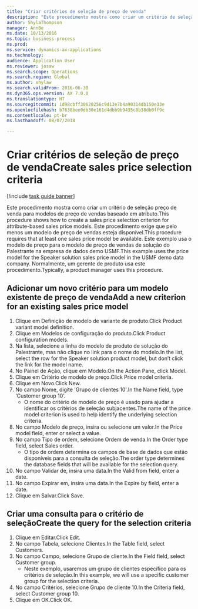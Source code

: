 ```yaml
--- 
title: "Criar critérios de seleção de preço de venda"
description: "Este procedimento mostra como criar um critério de seleção preço de venda para modelos de preço de vendas baseado em atributo."
author: ShylaThompson
manager: AnnBe
ms.date: 10/13/2016
ms.topic: business-process
ms.prod: 
ms.service: dynamics-ax-applications
ms.technology: 
audience: Application User
ms.reviewer: josaw
ms.search.scope: Operations
ms.search.region: Global
ms.author: shylaw
ms.search.validFrom: 2016-06-30
ms.dyn365.ops.version: AX 7.0.0
ms.translationtype: HT
ms.sourcegitcommit: 1d98cbff30620256c9d13e7b4a90314db150e33e
ms.openlocfilehash: b7638bee0db30e161d4dbb9b9435c8b38db0ff9c
ms.contentlocale: pt-br
ms.lasthandoff: 08/07/2018

---
```

# <a name="create-sales-price-selection-criteria"></a><span data-ttu-id="bae00-103">Criar critérios de seleção de preço de venda</span><span class="sxs-lookup"><span data-stu-id="bae00-103">Create sales price selection criteria</span></span>

[!include [task guide banner](../../includes/task-guide-banner.md)]

<span data-ttu-id="bae00-104">Este procedimento mostra como criar um critério de seleção preço de venda para modelos de preço de vendas baseado em atributo.</span><span class="sxs-lookup"><span data-stu-id="bae00-104">This procedure shows how to create a sales price selection criterion for attribute-based sales price models.</span></span> <span data-ttu-id="bae00-105">Este procedimento exige que pelo menos um modelo de preço de vendas esteja disponível.</span><span class="sxs-lookup"><span data-stu-id="bae00-105">This procedure requires that at least one sales price model be available.</span></span> <span data-ttu-id="bae00-106">Este exemplo usa o modelo de preço para o modelo de preço de vendas de solução do Palestrante na empresa de dados demo USMF.</span><span class="sxs-lookup"><span data-stu-id="bae00-106">This example uses the price model for the Speaker solution sales price model in the USMF demo data company.</span></span> <span data-ttu-id="bae00-107">Normalmente, um gerente de produto usa este procedimento.</span><span class="sxs-lookup"><span data-stu-id="bae00-107">Typically, a product manager uses this procedure.</span></span>


## <a name="add-a-new-criterion-for-an-existing-sales-price-model"></a><span data-ttu-id="bae00-108">Adicionar um novo critério para um modelo existente de preço de venda</span><span class="sxs-lookup"><span data-stu-id="bae00-108">Add a new criterion for an existing sales price model</span></span>
1. <span data-ttu-id="bae00-109">Clique em Definição de modelo de variante de produto.</span><span class="sxs-lookup"><span data-stu-id="bae00-109">Click Product variant model definition.</span></span>
2. <span data-ttu-id="bae00-110">Clique em Modelos de configuração do produto.</span><span class="sxs-lookup"><span data-stu-id="bae00-110">Click Product configuration models.</span></span>
3. <span data-ttu-id="bae00-111">Na lista, selecione a linha do modelo de produto de solução do Palestrante, mas não clique no link para o nome do modelo.</span><span class="sxs-lookup"><span data-stu-id="bae00-111">In the list, select the row for the Speaker solution product model, but don’t click the link for the model name.</span></span>
4. <span data-ttu-id="bae00-112">No Painel de Ação, clique em Modelo.</span><span class="sxs-lookup"><span data-stu-id="bae00-112">On the Action Pane, click Model.</span></span>
5. <span data-ttu-id="bae00-113">Clique em Critério de modelo de preço.</span><span class="sxs-lookup"><span data-stu-id="bae00-113">Click Price model criteria.</span></span>
6. <span data-ttu-id="bae00-114">Clique em Novo.</span><span class="sxs-lookup"><span data-stu-id="bae00-114">Click New.</span></span>
7. <span data-ttu-id="bae00-115">No campo Nome, digite 'Grupo de clientes 10'.</span><span class="sxs-lookup"><span data-stu-id="bae00-115">In the Name field, type ‘Customer group 10’.</span></span>
    * <span data-ttu-id="bae00-116">O nome do critério de modelo de preço é usado para ajudar a identificar os critérios de seleção subjacentes.</span><span class="sxs-lookup"><span data-stu-id="bae00-116">The name of the price model criterion is used to help identify the underlying selection criteria.</span></span>  
8. <span data-ttu-id="bae00-117">No campo Modelo de preço, insira ou selecione um valor.</span><span class="sxs-lookup"><span data-stu-id="bae00-117">In the Price model field, enter or select a value.</span></span>
9. <span data-ttu-id="bae00-118">No campo Tipo de ordem, selecione Ordem de venda.</span><span class="sxs-lookup"><span data-stu-id="bae00-118">In the Order type field, select Sales order.</span></span>
    * <span data-ttu-id="bae00-119">O tipo de ordem determina os campos de base de dados que estão disponíveis para a consulta de seleção.</span><span class="sxs-lookup"><span data-stu-id="bae00-119">The order type determines the database fields that will be available for the selection query.</span></span>  
10. <span data-ttu-id="bae00-120">No campo Validar de, insira uma data.</span><span class="sxs-lookup"><span data-stu-id="bae00-120">In the Valid from field, enter a date.</span></span>
11. <span data-ttu-id="bae00-121">No campo Expirar em, insira uma data.</span><span class="sxs-lookup"><span data-stu-id="bae00-121">In the Expire by field, enter a date.</span></span>
12. <span data-ttu-id="bae00-122">Clique em Salvar.</span><span class="sxs-lookup"><span data-stu-id="bae00-122">Click Save.</span></span>

## <a name="create-the-query-for-the-selection-criteria"></a><span data-ttu-id="bae00-123">Criar uma consulta para o critério de seleção</span><span class="sxs-lookup"><span data-stu-id="bae00-123">Create the query for the selection criteria</span></span>
1. <span data-ttu-id="bae00-124">Clique em Editar.</span><span class="sxs-lookup"><span data-stu-id="bae00-124">Click Edit.</span></span>
2. <span data-ttu-id="bae00-125">No campo Tabela, selecione Clientes.</span><span class="sxs-lookup"><span data-stu-id="bae00-125">In the Table field, select Customers.</span></span> 
3. <span data-ttu-id="bae00-126">No campo Campo, selecione Grupo de cliente.</span><span class="sxs-lookup"><span data-stu-id="bae00-126">In the Field field, select Customer group.</span></span>
    * <span data-ttu-id="bae00-127">Neste exemplo, usaremos um grupo de clientes específico para os critérios de seleção.</span><span class="sxs-lookup"><span data-stu-id="bae00-127">In this example, we will use a specific customer group for the selection criteria.</span></span>  
4. <span data-ttu-id="bae00-128">No campo Critérios, selecione Grupo de cliente 10.</span><span class="sxs-lookup"><span data-stu-id="bae00-128">In the Criteria field, select Customer group 10.</span></span> 
5. <span data-ttu-id="bae00-129">Clique em OK.</span><span class="sxs-lookup"><span data-stu-id="bae00-129">Click OK.</span></span>


